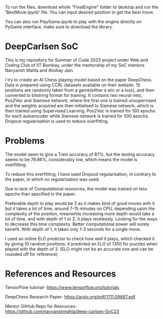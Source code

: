 To run the files, download whole "FinalEngine" folder to desktop and run the 'BestMove.ipynb' file. You can input desired position to get the best move.

You can also run PlayGame.ipynb to play with the engine directly on PyGame interface, make sure to download the library.
# DeepCarlsen SoC
This is my repository for Summer of Code 2023 project under Web and Coding Club of IIT Bombay, under the mentorship of my SoC mentors Navyansh Mahla and Atishay Jain.

I try to create an AI Chess playing model based on the paper DeepChess.
Data is prepared using CCRL datasets available on their website.
15 positions are randomly taken from a game(either a win or a loss), and then converted to bitstring format for training.
It contains two neural nets, Pos2Vec and Siamese network, where the first one is trained unsupervised and the weights acquired are then initialised to Siamese network, which is then trained using Supervised Learning.
Pos2Vec is trained for 100 epochs for each autoencoder while Siamese network is trained for 500 epochs.
Dropout regularisation is used to reduce overfitting.
# Problems
The model seem to give a Train accuracy of 87%, but the testing accuracy seems to be 78.86%, considerably low, which means the model is overfitting.

To reduce this overfitting, I have used Dropout regularisation, in contrary to the paper, in which no regularisation was used.

Due to lack of Computational resources, the model was trained on less epochs than specified in the paper.

Preferable depth to play would be 3 as it makes kind of good moves with it but it takes a lot of time, around 7-15 minutes on CPU, depending upon the complexity of the position, meanwhile increasing more depth would take a lot of time, and with depth of 1 or 2, it plays recklessly. Looking for the ways to decrease this time complexity. Better computational power will surely benefit. With depth of 1, it takes only 1-3 seconds for a single move.

I used an online ELO predictor to check how well it plays, which checked it by giving 10 random positions, it predicted an ELO of 1350 for puzzles when played with the depth of 3. (ELO might not be an accurate one and can be rounded off for reference)
# References and Resources
TensorFlow tutorial- https://www.tensorflow.org/tutorials


DeepChess Research Paper- https://arxiv.org/pdf/1711.09667.pdf


Mentor GitHub Repo for Resources- https://github.com/navyanshmahla/deep-carlsen-SoC23
